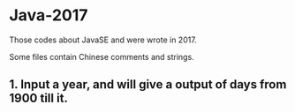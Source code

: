 # Java-2017

Those codes about JavaSE and were wrote in 2017.

Some files contain Chinese comments and strings.

## 1. Input a year, and will give a output of days from 1900 till it.
